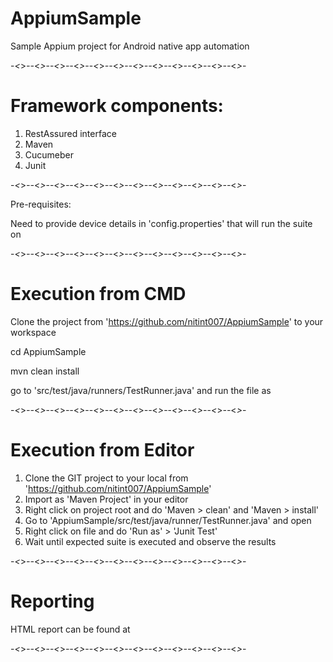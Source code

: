 # AppiumSample

Sample Appium project for Android native app automation

-*<*>*--*<*>*--*<*>*--*<*>*--*<*>*--*<*>*--*<*>*--*<*>*--*<*>*--*<*>*--*<*>*--*<*>*-

# Framework components:

1. RestAssured interface
2. Maven
2. Cucumeber
3. Junit

-*<*>*--*<*>*--*<*>*--*<*>*--*<*>*--*<*>*--*<*>*--*<*>*--*<*>*--*<*>*--*<*>*--*<*>*-

Pre-requisites:

Need to provide device details in 'config.properties' that will run the suite on

-*<*>*--*<*>*--*<*>*--*<*>*--*<*>*--*<*>*--*<*>*--*<*>*--*<*>*--*<*>*--*<*>*--*<*>*-

# Execution from CMD

Clone the project from 'https://github.com/nitint007/AppiumSample' to your workspace

cd AppiumSample

mvn clean install

go to 'src/test/java/runners/TestRunner.java' and run the file as 

-*<*>*--*<*>*--*<*>*--*<*>*--*<*>*--*<*>*--*<*>*--*<*>*--*<*>*--*<*>*--*<*>*--*<*>*-

# Execution from Editor

1. Clone the GIT project to your local from 'https://github.com/nitint007/AppiumSample'
2. Import as 'Maven Project' in your editor
3. Right click on project root and do 'Maven > clean' and 'Maven > install'
4. Go to 'AppiumSample/src/test/java/runner/TestRunner.java' and open
5. Right click on file and do 'Run as' > 'Junit Test'
6. Wait until expected suite is executed and observe the results

-*<*>*--*<*>*--*<*>*--*<*>*--*<*>*--*<*>*--*<*>*--*<*>*--*<*>*--*<*>*--*<*>*--*<*>*-

# Reporting

HTML report can be found at 

-*<*>*--*<*>*--*<*>*--*<*>*--*<*>*--*<*>*--*<*>*--*<*>*--*<*>*--*<*>*--*<*>*--*<*>*-
